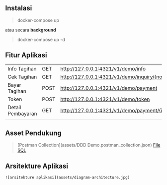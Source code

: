 ## Instalasi
> docker-compose up

atau secara **background**
> docker-compose up -d

## Fitur Aplikasi

|       | | |
| ----------- | ----------- |---|
| Info Tagihan | GET| http://127.0.0.1:4321/v1/demo/info |
| Cek Tagihan| GET| http://127.0.0.1:4321/v1/demo/inquiry/{nomor_kontrak} |
| Bayar Tagihan| POST| http://127.0.0.1:4321/v1/demo/payment |
| Token| POST| http://127.0.0.1:4321/v1/demo/token |
| Detail Pembayaran| GET| http://127.0.0.1:4321/v1/demo/payment/{id_transaksi} |
|       | | |

## Asset Pendukung

> [Postman Collection](assets/DDD Demo.postman_collection.json)
> [File SQL](assets/db_demo.sql)

## Arsitekture Aplikasi
```
![arsitekture aplikasi](assets/diagram-architecture.jpg)
```